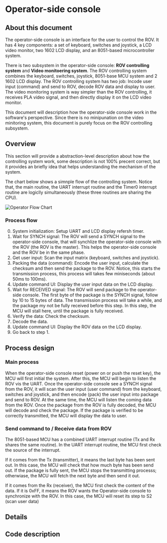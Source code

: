 # Operator-side console

## About this document

The operator-side console is an interface for the user to control the ROV. It has 4 key components: a set of keyboard, switches and joystick, a LCD video monitor, two 1602 LCD display, and an 8051-based microcontroller system.

There is two subsystem in the operator-side console: **ROV controlling system** and **Video monitoering system**. The ROV controlling system combines the keyboard, switches, joystick, 8051-base MCU system and 2 1602 LCD display. The ROV controlling system has two job: Incode user input (command) and send to ROV, decode ROV data and display to user. The video monitoring system is way simpler than the ROV controlling, it receives PLA video signal, and then directly display it on the LCD video monitor.

This document will description how the operator-side console work in the software's perspective. Since there is no minipunation on the video minitoring system, this document is purely focus on the ROV controlling subsystem.


## Overview

This section will provide a abstraction-level description about how the controlling system work, some description is not 100% precent correct, but it provides an briefly idea that helps understanding the mechanism of the system.

The chart below shows a simnple flow of the controlling system. Notice that, the main routine, the UART interrupt routine and the Timer0 interrupt routine are logiclly simultaneously (these three routines are sharing the CPU).

![Operator Flow Chart](https://raw.githubusercontent.com/captdam/DD-40/master/Operator/Controller/Operator%20Flow%20Chart.jpg "Operator Flow Chart")

### Process flow
0. System initialization: Setup UART and LCD display refersh timer.
1. Wait for SYNCH signal: The ROV will send a SYNCH signal to the operator-side console, that will synchlize the operator-side console with the ROV (the ROV is the master). This helps the operator-side console and the ROV be in the same phase.
2. Get user input: Scan the input matrix (keyboard, switches and joystick).
3. Packing the data (command): Encode the user input, calculate the checksum and then send the package to the ROV. Notice, this starts the transmission process, this process will takes few miniseconds (about 50ms to 100ms).
4. Update command UI: Display the user input data on the LCD display.
5. Wait for RECEIVED signal: The ROV will send package to the operator-side console. The first byte of the package is the SYNCH signal, follow by 10 to 15 bytes of data. The transmission process will take a while, and the package my not be fully received before this step. In this step, the MCU will stall here, until the package is fully received.
6. Verify the data: Check the checksum.
7. Decode the data.
8. Update command UI: Display the ROV data on the LCD display.
9. Go back to step 1.

## Process design

### Main process
When the operator-side console reset (power on or push the reset key), the MCU will first initial the system. After this, the MCU will begin to listen the ROV vis the UART. Once the operator-side console see a SYNCH signal from the ROV, it will scan the user input (user command) from the keyboard, switches and joystick, and then encode (pack) the user input into package and send to ROV. At the same time, the MCU will listen the coming data from the ROV. Once the package from the ROV is fully decoded, the MCU will decode and check the package. If the package is verified to be correctly transmitted, the MCU will display the data to user.

### Send command to / Receive data from ROV
The 8051-based MCU has a combined UART interrupt routine (Tx and Rx shares the same routine). In the UART interrupt routine, the MCU first check the source of the interrupt.

If it comes from the Tx (transmitter), it means the last byte has been sent out. In this case, the MCU will check that how much byte has been send out. If the package is fully sent, the MCU stops the transmitting processs; otherwiase, the MCU will fetch the next byte and then send it out.

If it comes from the Rx (receiver), the MCU first check the content of the data. If it is 0xFF, it means the ROV wants the Operator-side console to synchronize with the ROV. In this case, the MCU will reset its step to S2 (scan user data)


## Details


## Code description
